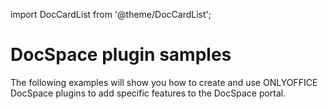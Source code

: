 import DocCardList from '@theme/DocCardList';

# DocSpace plugin samples

The following examples will show you how to create and use ONLYOFFICE DocSpace plugins to add specific features to the DocSpace portal.

<DocCardList />
